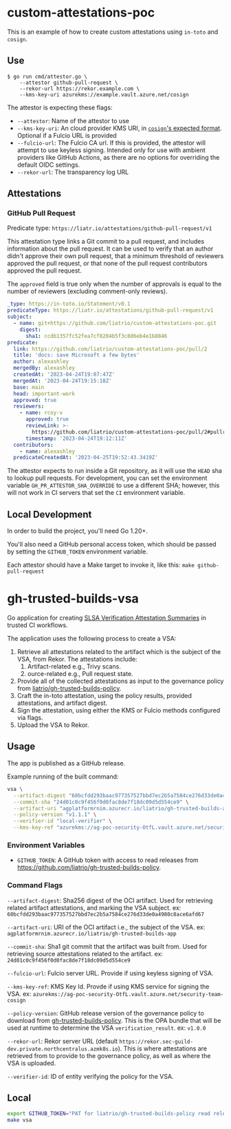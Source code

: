 # custom-attestations-poc

This is an example of how to create custom attestations using `in-toto` and `cosign`.

## Use

```shell
$ go run cmd/attestor.go \
    --attestor github-pull-request \
    --rekor-url https://rekor.example.com \
    --kms-key-uri azurekms://example.vault.azure.net/cosign
```

The attestor is expecting these flags:
- `--attestor`: Name of the attestor to use
- `--kms-key-uri`: An cloud provider KMS URI, in [`cosign`'s expected format](https://docs.sigstore.dev/cosign/kms_support/). Optional if a Fulcio URL is provided
- `--fulcio-url`: The Fulcio CA url. If this is provided, the attestor will attempt to use keyless signing. Intended only for use with ambient providers like GitHub Actions, as there are no options for overriding the default OIDC settings.
- `--rekor-url`: The transparency log URL

## Attestations

### GitHub Pull Request

Predicate type: `https://liatr.io/attestations/github-pull-request/v1`

This attestation type links a Git commit to a pull request, and includes information about the pull request.
It can be used to verify that an author didn't approve their own pull request, that a minimum threshold of reviewers approved the pull request,
or that none of the pull request contributors approved the pull request.

The `approved` field is true only when the number of approvals is equal to the number of reviewers (excluding comment-only reviews).

```yaml
_type: https://in-toto.io/Statement/v0.1
predicateType: https://liatr.io/attestations/github-pull-request/v1
subject:
  - name: git+https://github.com/liatrio/custom-attestations-poc.git
    digest:
      sha1: ccdb1357fc52fea7cf8204b5f3c8d6eb4e1b8846
predicate:
  link: https://github.com/liatrio/custom-attestations-poc/pull/2
  title: 'docs: save Microsoft a few bytes'
  author: alexashley
  mergedBy: alexashley
  createdAt: '2023-04-24T19:07:47Z'
  mergedAt: '2023-04-24T19:15:18Z'
  base: main
  head: important-work
  approved: true
  reviewers:
    - name: rcoy-v
      approved: true
      reviewLink: >-
        https://github.com/liatrio/custom-attestations-poc/pull/2#pullrequestreview-1398643433
      timestamp: '2023-04-24T19:12:11Z'
  contributors:
    - name: alexashley
  predicateCreatedAt: '2023-04-25T19:52:43.3419Z'
```

The attestor expects to run inside a Git repository, as it will use the `HEAD` sha to lookup pull requests.
For development, you can set the environment variable `GH_PR_ATTESTOR_SHA_OVERRIDE` to use a different SHA; however, this will not work in CI servers
that set the `CI` environment variable.

## Local Development

In order to build the project, you'll need Go 1.20+.

You'll also need a GitHub personal access token, which should be passed by setting the `GITHUB_TOKEN` environment variable.

Each attestor should have a Make target to invoke it, like this: `make github-pull-request`


# gh-trusted-builds-vsa

Go application for creating [SLSA Verification Attestation Summaries](https://slsa.dev/verification_summary) in trusted
CI workflows.

The application uses the following process to create a VSA:

1. Retrieve all attestations related to the artifact which is the subject of the VSA, from Rekor.
   The attestations include:
    1. Artifact-related e.g., Trivy scans.
    1. ource-related e.g., Pull request state.
1. Provide all of the collected attestations as input to the governance policy from [liatrio/gh-trusted-builds-policy](https://github.com/liatrio/gh-trusted-builds-policy).
1. Craft the in-toto attestation, using the policy results, provided attestations, and artifact digest.
1. Sign the attestation, using either the KMS or Fulcio methods configured via flags.
1. Upload the VSA to Rekor.

## Usage

The app is published as a GitHub release.

Example running of the built command:
```bash
vsa \
  --artifact-digest "60bcfdd293baac977357527bbd7ec2b5a7584ce276d33de0a4980c8ace6afd67" \
  --commit-sha "24d01c0c9f456f0d0fac8de7f18dc09d5d554ce9" \
  --artifact-uri "agplatformrnim.azurecr.io/liatrio/gh-trusted-builds-app" \
  --policy-version "v1.1.1" \
  --verifier-id "local-verifier" \
  --kms-key-ref "azurekms://ag-poc-security-OtfL.vault.azure.net/security-team-cosign"
```

### Environment Variables

- `GITHUB_TOKEN`: A GitHub token with access to read releases from https://github.com/liatrio/gh-trusted-builds-policy.

### Command Flags

`--artifact-digest`: Sha256 digest of the OCI artifact.
Used for retrieving related artifact attestations, and marking the VSA subject.
ex: `60bcfdd293baac977357527bbd7ec2b5a7584ce276d33de0a4980c8ace6afd67`

`--artifact-uri`: URI of the OCI artifact i.e., the subject of the VSA.
ex: `agplatformrnim.azurecr.io/liatrio/gh-trusted-builds-app`

`--commit-sha`: Sha1 git commit that the artifact was built from.
Used for retrieving source attestations related to the artifact.
ex: `24d01c0c9f456f0d0fac8de7f18dc09d5d554ce9`

`--fulcio-url`: Fulcio server URL.
Provide if using keyless signing of VSA.

`--kms-key-ref`: KMS Key Id.
Provde if using KMS service for signing the VSA.
ex: `azurekms://ag-poc-security-OtfL.vault.azure.net/security-team-cosign`

`--policy-version`: GitHub release version of the governance policy to download from [gh-trusted-builds-policy](https://github.com/liatrio/gh-trusted-builds-policy).
This is the OPA bundle that will be used at runtime to determine the VSA `verification_result`.
ex: `v1.0.0`

`--rekor-url`: Rekor server URL (default `https://rekor.sec-guild-dev.private.northcentralus.azmk8s.io`).
This is where attestations are retrieved from to provide to the governance policy, as well as where the VSA is uploaded.

`--verifier-id`: ID of entity verifying the policy for the VSA.

## Local

```bash
export GITHUB_TOKEN="PAT for liatrio/gh-trusted-builds-policy read release"
make vsa
```